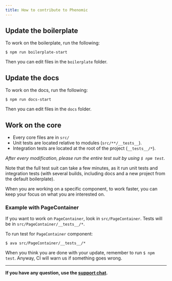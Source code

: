```yaml
---
title: How to contribute to Phenomic
---
```


## Update the boilerplate

To work on the boilerplate, run the following:

```console
$ npm run boilerplate-start
```

Then you can edit files in the `boilerplate` folder.

## Update the docs

To work on the docs, run the following:

```console
$ npm run docs-start
```

Then you can edit files in the `docs` folder.

## Work on the core

- Every core files are in `src/`
- Unit tests are located relative to modules (`src/**/__tests__`).
- Integration tests are located at the root of the project (`__tests__/*`).

_After every modification, please run the entire test suit by using
`$ npm test`._

Note that the full test suit can take a few minutes, as it run unit tests and
integration tests (with several builds, including docs and a new project from
the default boilerplate).

When you are working on a specific component, to work faster, you can keep your
focus on what you are interested on.

### Example with PageContainer

If you want to work on ``PageContainer``, look in ``src/PageContainer``.
Tests will be in ``src/PageContainer/__tests__/*``.

To run test for ``PageContainer`` component:

```console
$ ava src/PageContainer/__tests__/*
```

When you think you are done with your update, remember to run `$ npm test`.
Anyway, CI will warn us if something goes wrong.

---

**If you have any question, use the [support chat](https://gitter.im/MoOx/phenomic).**
